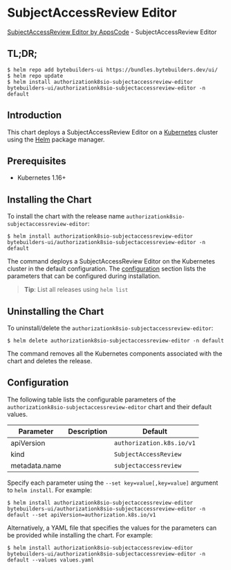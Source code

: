 # SubjectAccessReview Editor

[SubjectAccessReview Editor by AppsCode](https://byte.builders) - SubjectAccessReview Editor

## TL;DR;

```console
$ helm repo add bytebuilders-ui https://bundles.bytebuilders.dev/ui/
$ helm repo update
$ helm install authorizationk8sio-subjectaccessreview-editor bytebuilders-ui/authorizationk8sio-subjectaccessreview-editor -n default
```

## Introduction

This chart deploys a SubjectAccessReview Editor on a [Kubernetes](http://kubernetes.io) cluster using the [Helm](https://helm.sh) package manager.

## Prerequisites

- Kubernetes 1.16+

## Installing the Chart

To install the chart with the release name `authorizationk8sio-subjectaccessreview-editor`:

```console
$ helm install authorizationk8sio-subjectaccessreview-editor bytebuilders-ui/authorizationk8sio-subjectaccessreview-editor -n default
```

The command deploys a SubjectAccessReview Editor on the Kubernetes cluster in the default configuration. The [configuration](#configuration) section lists the parameters that can be configured during installation.

> **Tip**: List all releases using `helm list`

## Uninstalling the Chart

To uninstall/delete the `authorizationk8sio-subjectaccessreview-editor`:

```console
$ helm delete authorizationk8sio-subjectaccessreview-editor -n default
```

The command removes all the Kubernetes components associated with the chart and deletes the release.

## Configuration

The following table lists the configurable parameters of the `authorizationk8sio-subjectaccessreview-editor` chart and their default values.

|   Parameter   | Description |          Default          |
|---------------|-------------|---------------------------|
| apiVersion    |             | `authorization.k8s.io/v1` |
| kind          |             | `SubjectAccessReview`     |
| metadata.name |             | `subjectaccessreview`     |


Specify each parameter using the `--set key=value[,key=value]` argument to `helm install`. For example:

```console
$ helm install authorizationk8sio-subjectaccessreview-editor bytebuilders-ui/authorizationk8sio-subjectaccessreview-editor -n default --set apiVersion=authorization.k8s.io/v1
```

Alternatively, a YAML file that specifies the values for the parameters can be provided while
installing the chart. For example:

```console
$ helm install authorizationk8sio-subjectaccessreview-editor bytebuilders-ui/authorizationk8sio-subjectaccessreview-editor -n default --values values.yaml
```
